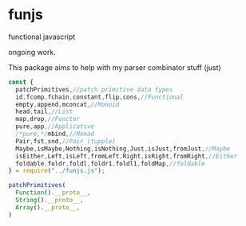# funjs
functional javascript

ongoing work.

This package aims to help with my parser combinator stuff (just)

```javascript
const {
  patchPrimitives,//patch primitive data types
  id,fcomp,fchain,constant,flip,cons,//Functional
  empty,append,mconcat,//Monoid
  head,tail,//List
  map,drop,//Functor
  pure,app,//Applicative
  /*pure,*/mbind,//Monad
  Pair,fst,snd,//Pair (tupple)
  Maybe,isMaybe,Nothing,isNothing,Just,isJust,fromJust,//Maybe
  isEither,Left,isLeft,fromLeft,Right,isRight,fromRight,//Either
  foldable,foldr,foldl,foldr1,foldl1,foldMap,//foldable
} = require("../funjs.js");

patchPrimitives(
  Function().__proto__,
  String().__proto__,
  Array().__proto__,
)
```